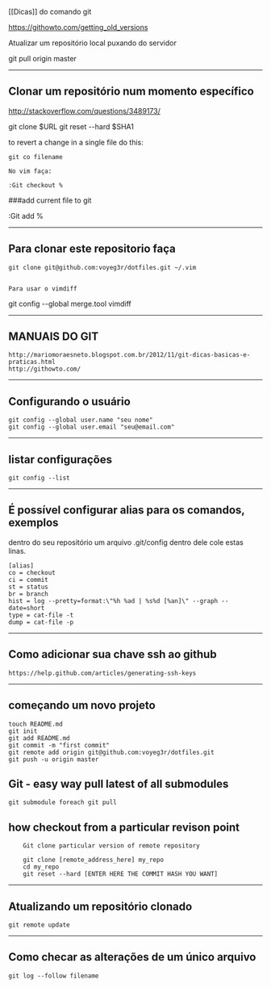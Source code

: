 [[Dicas]] do comando git

https://githowto.com/getting_old_versions

Atualizar um repositório local puxando do servidor

 git pull origin master

---------------------------------------------
Clonar um repositório num momento específico
---------------------------------------------
http://stackoverflow.com/questions/3489173/

   git clone $URL
   git reset --hard $SHA1

   to revert a change in a single file do this:

    git co filename

    No vim faça:

    :Git checkout %

###add current file to git

 :Git add %

---------------------------------
Para clonar este repositorio faça
---------------------------------

	git clone git@github.com:voyeg3r/dotfiles.git ~/.vim


	Para usar o vimdiff

  git config --global merge.tool vimdiff

--------------
MANUAIS DO GIT
--------------

	http://mariomoraesneto.blogspot.com.br/2012/11/git-dicas-basicas-e-praticas.html
	http://githowto.com/

------------------------
Configurando o usuário
------------------------

	git config --global user.name "seu nome"
	git config --global user.email "seu@email.com"

--------------------
listar configurações
--------------------

	git config --list

--------------------------------------------------------
 É possível configurar alias para os comandos, exemplos
--------------------------------------------------------

dentro do seu repositório um arquivo .git/config
dentro dele cole estas linas.

	[alias]
	co = checkout
	ci = commit
	st = status
	br = branch
	hist = log --pretty=format:\"%h %ad | %s%d [%an]\" --graph --date=short
	type = cat-file -t
	dump = cat-file -p

--------------------------------------
Como adicionar sua chave ssh ao github
--------------------------------------

	https://help.github.com/articles/generating-ssh-keys

---------------------------
 começando um novo projeto
---------------------------

	touch README.md
	git init
	git add README.md
	git commit -m "first commit"
	git remote add origin git@github.com:voyeg3r/dotfiles.git
	git push -u origin master

## Git - easy way pull latest of all submodules

    git submodule foreach git pull

## how checkout from a particular revison point 

		Git clone particular version of remote repository

		git clone [remote_address_here] my_repo
		cd my_repo
		git reset --hard [ENTER HERE THE COMMIT HASH YOU WANT]


-----------------------------------
Atualizando um repositório clonado
-----------------------------------

    git remote update

---------------------------------------------
Como checar as alterações de um único arquivo
---------------------------------------------

    git log --follow filename
